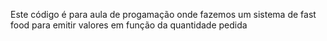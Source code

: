Este código é para aula de progamação onde fazemos um sistema de fast food para emitir valores em função da quantidade pedida
